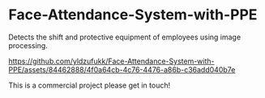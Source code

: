 # Face-Attendance-System-with-PPE

Detects the shift and protective equipment of employees using image processing.

https://github.com/yldzufukk/Face-Attendance-System-with-PPE/assets/84462888/4f0a64cb-4c76-4476-a86b-c36add040b7e

This is a commercial project please get in touch!
